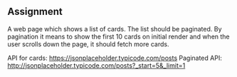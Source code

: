 ## Assignment

A web page which shows a list of cards. The list should be paginated. 
By pagination it means to show the first 10 cards on initial render and when the user scrolls down the page, it should fetch more cards.

API for cards: https://jsonplaceholder.typicode.com/posts Paginated API: http://jsonplaceholder.typicode.com/posts?_start=5&_limit=1

